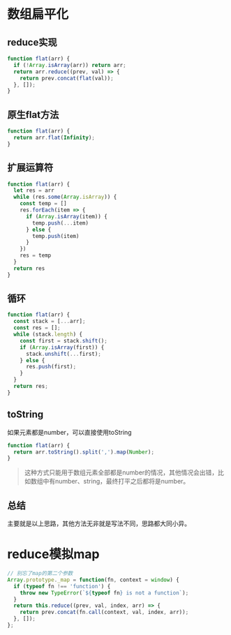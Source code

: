 # 数组扁平化
## reduce实现
```js
function flat(arr) {
  if (!Array.isArray(arr)) return arr;
  return arr.reduce((prev, val) => {
    return prev.concat(flat(val));
  }, []);
}
```

## 原生flat方法
```js
function flat(arr) {
  return arr.flat(Infinity);
}
```

## 扩展运算符
```js
function flat(arr) {
  let res = arr
  while (res.some(Array.isArray)) {
    const temp = []
    res.forEach(item => {
      if (Array.isArray(item)) {
        temp.push(...item)
      } else {
        temp.push(item)
      }
    })
    res = temp
  }
  return res
}
```

## 循环
```js
function flat(arr) {
  const stack = [...arr];
  const res = [];
  while (stack.length) {
    const first = stack.shift();
    if (Array.isArray(first)) {
      stack.unshift(...first);
    } else {
      res.push(first);
    }
  }
  return res;
}

```

## toString
如果元素都是number，可以直接使用toString
```js
function flat(arr) {
  return arr.toString().split(',').map(Number);
}
```
> 这种方式只能用于数组元素全部都是number的情况，其他情况会出错，比如数组中有number、string，最终打平之后都将是number。

## 总结
主要就是以上思路，其他方法无非就是写法不同，思路都大同小异。

# reduce模拟map
```js
// 别忘了map的第二个参数
Array.prototype._map = function(fn, context = window) {
  if (typeof fn !== 'function') {
    throw new TypeError(`${typeof fn} is not a function`);
  }
  return this.reduce((prev, val, index, arr) => {
    return prev.concat(fn.call(context, val, index, arr));
  }, []);
};
```